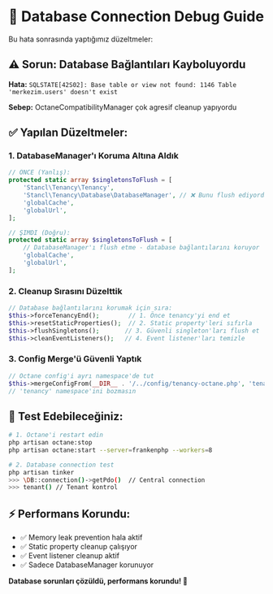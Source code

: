 # 🐛 Database Connection Debug Guide

Bu hata sonrasında yaptığımız düzeltmeler:

## ⚠️ Sorun: Database Bağlantıları Kayboluyordu

**Hata:** `SQLSTATE[42S02]: Base table or view not found: 1146 Table 'merkezim.users' doesn't exist`

**Sebep:** OctaneCompatibilityManager çok agresif cleanup yapıyordu

## ✅ Yapılan Düzeltmeler:

### 1. DatabaseManager'ı Koruma Altına Aldık
```php
// ÖNCE (Yanlış):
protected static array $singletonsToFlush = [
    'Stancl\Tenancy\Tenancy',
    'Stancl\Tenancy\Database\DatabaseManager', // ❌ Bunu flush ediyorduk!
    'globalCache',
    'globalUrl',
];

// ŞIMDI (Doğru):
protected static array $singletonsToFlush = [
    // DatabaseManager'ı flush etme - database bağlantılarını koruyor
    'globalCache', 
    'globalUrl',
];
```

### 2. Cleanup Sırasını Düzelttik
```php
// Database bağlantılarını korumak için sıra:
$this->forceTenancyEnd();        // 1. Önce tenancy'yi end et
$this->resetStaticProperties();  // 2. Static property'leri sıfırla  
$this->flushSingletons();       // 3. Güvenli singleton'ları flush et
$this->cleanEventListeners();   // 4. Event listener'ları temizle
```

### 3. Config Merge'ü Güvenli Yaptık
```php
// Octane config'i ayrı namespace'de tut
$this->mergeConfigFrom(__DIR__ . '/../config/tenancy-octane.php', 'tenancy-octane');
// 'tenancy' namespace'ini bozmasın
```

## 🧪 Test Edebileceğiniz:

```bash
# 1. Octane'i restart edin
php artisan octane:stop
php artisan octane:start --server=frankenphp --workers=8

# 2. Database connection test
php artisan tinker
>>> \DB::connection()->getPdo()  // Central connection
>>> tenant() // Tenant kontrol
```

## ⚡ Performans Korundu:
- ✅ Memory leak prevention hala aktif
- ✅ Static property cleanup çalışıyor  
- ✅ Event listener cleanup aktif
- ✅ Sadece DatabaseManager korunuyor

**Database sorunları çözüldü, performans korundu! 🎉**
